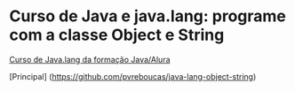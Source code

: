 # Curso de Java e java.lang: programe com a classe Object e String

[Curso de Java.lang da formação Java/Alura](https://cursos.alura.com.br/course/java-pacotes-e-java-lang)

[Principal] (https://github.com/pvreboucas/java-lang-object-string)

